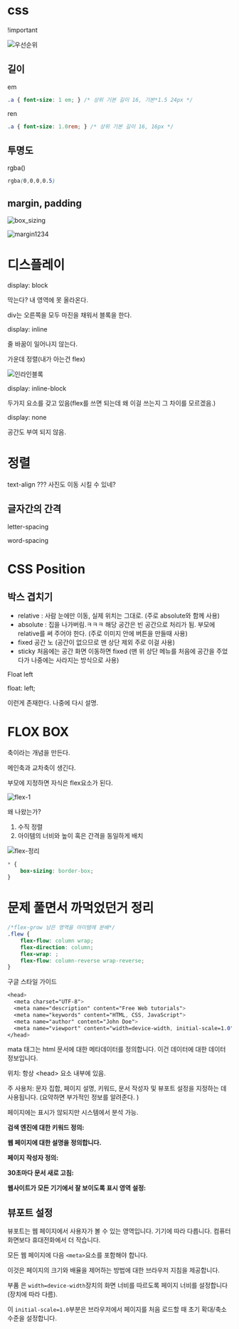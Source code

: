 # css

!important

![우선순위](css.assets/우선순위-16618427444938.JPG)

## 길이

em

```css
.a { font-size: 1 em; } /* 상위 기본 길이 16, 기본*1.5 24px */
```

ren

```css
.a { font-size: 1.0rem; } /* 상위 기본 길이 16, 16px */
```

## 투명도

rgba()

```css
rgba(0,0,0,0.5)
```

## margin, padding

![box_sizing](css.assets/box_sizing-16618427180082.JPG)



![margin1234](css.assets/margin1234-16618427353015.JPG)



# 디스플레이

display: block

막는다? 내 영역에 못 올라온다. 

div는 오른쪽을 모두 마진을 채워서 블록을 한다.



display: inline

줄 바꿈이 일어나지 않는다. 

가운데 정렬(내가 아는건 flex)

![인라인블록](css.assets/인라인블록-166184275432011.JPG)

display: inline-block

두가지 요소를 갖고 있음(flex를 쓰면 되는데 왜 이걸 쓰는지 그 차이를 모르겠음.)



display: none

공간도 부여 되지 않음.

# 정렬

text-align ??? 사진도 이동 시킬 수 있네?



## 글자간의 간격

letter-spacing

word-spacing









# CSS Position

## 박스 겹치기

- relative : 사람 눈에만 이동, 실제 위치는 그대로. (주로 absolute와 함께 사용)
- absolute : 집을 나가버림.ㅋㅋㅋ 해당 공간은 빈 공간으로 처리가 됨. 부모에 relative를 써 주어야 한다. (주로 이미지 안에 버튼을 만들때 사용)
- fixed 공간 노 (공간이 없으므로 맨 상단 제외 주로 이걸 사용)
- sticky 처음에는 공간 화면 이동하면 fixed (맨 위 상단 메뉴를 처음에 공간을 주었다가 나중에는 사라지는 방식으로 사용)



Float left

float: left;

이런게 존재한다. 나중에 다시 설명. 

# FLOX BOX

축이라는 개념을 만든다. 

메인축과 교차축이 생긴다. 

부모에 지정하면 자식은 flex요소가 된다. 

![flex-1](css.assets/flex-1.JPG)



왜 나왔는가?

1. 수직 정렬 
2. 아이템의 너비와 높이 혹은 간격을 동일하게 배치

![flex-정리](css.assets/flex-정리.JPG)





















```css
* {
    box-sizing: border-box;
}
```



# 문제 풀면서 까먹었던거 정리 

```css
/*flex-grow 남은 영역을 아이템에 분배*/
.flew {  
    flex-flow: column wrap;  
    flex-direction: column;
	flex-wrap: ;
    flex-flow: column-reverse wrap-reverse;
}
```



구글 스타일 가이드	

```css
<head>
  <meta charset="UTF-8">
  <meta name="description" content="Free Web tutorials">
  <meta name="keywords" content="HTML, CSS, JavaScript">
  <meta name="author" content="John Doe">
  <meta name="viewport" content="width=device-width, initial-scale=1.0">
</head>
```

mata 태그는  html 문서에 대한 메타데이터를 정의합니다. 이건 데이터에 대한 데이터 정보입니다. 

위치: 항상 \<head>  요소 내부에 있음.

주 사용처: 문자 집합, 페이지 설명, 키워드, 문서 작성자 및 뷰포트 설정을 지정하는 데 사용됩니다. (요약하면 부가적인 정보를 알려준다. )

페이지에는 표시가 않되지만 시스템에서 분석 가능.



**검색 엔진에 대한 키워드 정의:**

<meta name="keywords" content="HTML, CSS, JavaScript">

**웹 페이지에 대한 설명을 정의합니다.**

<meta name="description" content="Free Web tutorials for HTML and CSS">

**페이지 작성자 정의:**

<meta name="author" content="John Doe">

**30초마다 문서 새로 고침:**

<meta http-equiv="refresh" content="30">

**웹사이트가 모든 기기에서 잘 보이도록 표시 영역 설정:**

<meta name="viewport" content="width=device-width, initial-scale=1.0">

## 뷰포트 설정

뷰포트는 웹 페이지에서 사용자가 볼 수 있는 영역입니다. 기기에 따라 다릅니다. 컴퓨터 화면보다 휴대전화에서 더 작습니다.

모든 웹 페이지에 다음 `<meta>`요소를 포함해야 합니다.

<meta name="viewport" content="width=device-width, initial-scale=1.0">

이것은 페이지의 크기와 배율을 제어하는 방법에 대한 브라우저 지침을 제공합니다.

부품 은 `width=device-width`장치의 화면 너비를 따르도록 페이지 너비를 설정합니다(장치에 따라 다름).

이 `initial-scale=1.0`부분은 브라우저에서 페이지를 처음 로드할 때 초기 확대/축소 수준을 설정합니다.











